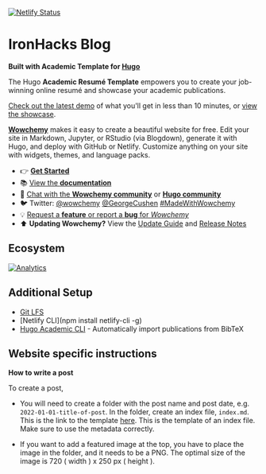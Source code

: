[![Netlify Status](https://api.netlify.com/api/v1/badges/e08d8a99-3615-4ecd-bc70-dec8c17abb77/deploy-status)](https://app.netlify.com/sites/hopeful-easley-726e3a/deploys)

# IronHacks Blog 

__Built with Academic Template for [Hugo](https://github.com/gohugoio/hugo)__

The Hugo **Academic Resumé Template** empowers you to create your job-winning online resumé and showcase your academic publications.

[Check out the latest demo](https://academic-demo.netlify.app) of what you'll get in less than 10 minutes, or [view the showcase](https://wowchemy.com/user-stories/).

[**Wowchemy**](https://wowchemy.com) makes it easy to create a beautiful website for free. Edit your site in Markdown, Jupyter, or RStudio (via Blogdown), generate it with Hugo, and deploy with GitHub or Netlify. Customize anything on your site with widgets, themes, and language packs.

- 👉 [**Get Started**](https://wowchemy.com/templates/)
- 📚 [View the **documentation**](https://wowchemy.com/docs/)
- 💬 [Chat with the **Wowchemy community**](https://discord.gg/z8wNYzb) or [**Hugo community**](https://discourse.gohugo.io)
- 🐦 Twitter: [@wowchemy](https://twitter.com/wowchemy) [@GeorgeCushen](https://twitter.com/GeorgeCushen) [#MadeWithWowchemy](https://twitter.com/search?q=(%23MadeWithWowchemy%20OR%20%23MadeWithAcademic)&src=typed_query)
- 💡 [Request a **feature** or report a **bug** for _Wowchemy_](https://github.com/wowchemy/wowchemy-hugo-modules/issues)
- ⬆️ **Updating Wowchemy?** View the [Update Guide](https://wowchemy.com/docs/guide/update/) and [Release Notes](https://wowchemy.com/updates/)

## Ecosystem

[![Analytics](https://ga-beacon.appspot.com/UA-78646709-2/starter-academic/readme?pixel)](https://github.com/igrigorik/ga-beacon)

## Additional Setup

- [Git LFS](https://packagecloud.io/github/git-lfs/install#bash-deb)
- [Netlify CLI](npm install netlify-cli -g)
- [Hugo Academic CLI](https://github.com/wowchemy/hugo-academic-cli) - Automatically import publications from BibTeX

## Website specific instructions

**How to write a post**

To create a post, 

* You will need to create a folder with the post name and post date, e.g. `2022-01-01-title-of-post`. In the folder, create an index file, `index.md`. This is the link to the template [here](https://github.com/RCODI/rcodi-blog/blob/master/content/post/README.md). This is the template of an index file. Make sure to use the metadata correctly. 

* If you want to add a featured image at the top, you have to place the image in the folder, and it needs to be a PNG. The optimal size of the image is 720 ( width ) x 250 px ( height ). 

